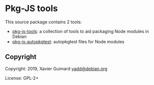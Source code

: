 # Pkg-JS tools

This source package contains 2 tools:
 * [pkg-js-tools](doc/tools/README.md#readme): a collection of tools to aid packaging Node
 modules in Debian
 * [pkg-js-autopkgtest](doc/autopkgtest/README.md#readme): autopkgtest files for Node
 modules

## Copyright

Copyright: 2019, Xavier Guimard <yadd@debian.org>

License: GPL-2+
